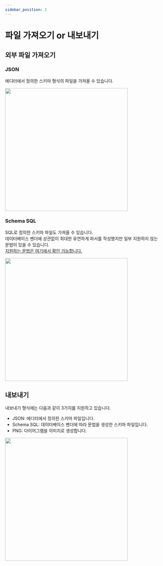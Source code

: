 ```yaml
---
sidebar_position: 2
---
```


# 파일 가져오기 or 내보내기

## 외부 파일 가져오기

### JSON

에디터에서 정의한 스키마 형식의 파일을 가져올 수 있습니다.

<img src="/img/import-json.png" width="400" />

### Schema SQL

SQL로 정의한 스키마 파일도 가져올 수 있습니다.  
데이터베이스 벤더에 상관없이 최대한 유연하게 파서를 작성했지만 일부 지원하지 않는 문법이 있을 수 있습니다.  
[지원하는 문법은 여기에서 확인 가능합니다.](https://github.com/dineug/erd-editor/blob/main/packages/schema-sql-parser/src/schema_sql_test_case.md)

<img src="/img/import-sql.png" width="400" />

## 내보내기

내보내기 형식에는 다음과 같이 3가지를 지원하고 있습니다.

- JSON: 에디터에서 정의한 스키마 파일입니다.
- Schema SQL: 데이터베이스 벤더에 따라 문법을 생성한 스키마 파일입니다.
- PNG: 다이어그램을 이미지로 생성합니다.

<img src="/img/export-menu.png" width="400" />
